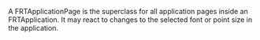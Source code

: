 A FRTApplicationPage is the superclass for all application pages inside an FRTApplication. It may react to changes to the selected font or point size in the application.